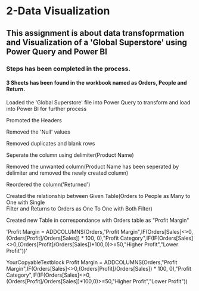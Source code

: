 # 2-Data Visualization

## This assignment is about data transfoprmation and Visualization of a 'Global Superstore' using Power Query and Power BI

### Steps has been completed in the process.

#### 3 Sheets has been found in the workbook named as Orders, People and Return.

Loaded the 'Global Superstore' file into Power Query to transform and load into Power BI for further process

Promoted the Headers

Removed the 'Null' values

Removed duplicates and blank rows

Seperate the column using delimiter(Product Name)

Removed the unwanted column(Product Name has been seperated by delimiter and removed the newly created column)

Reordered the column('Returned')

Created the relationship between Given Table(Orders to People as Many to One with Single  
Filter and Returns to Orders as One To One with Both Filter)

Created new Table in correspondance with Orders table as "Profit Margin"

'Profit Margin = ADDCOLUMNS(Orders,"Profit Margin",IF(Orders[Sales]<>0,(Orders[Profit]/Orders[Sales]) * 100, 0),"Profit Category",IF(IF(Orders[Sales]<>0,(Orders[Profit]/Orders[Sales])*100,0)>=50,"Higher Profit","Lower Profit"))'


YourCopyableTextblock       Profit Margin = ADDCOLUMNS(Orders,"Profit Margin",IF(Orders[Sales]<>0,(Orders[Profit]/Orders[Sales]) * 100, 0),"Profit Category",IF(IF(Orders[Sales]<>0,(Orders[Profit]/Orders[Sales])*100,0)>=50,"Higher Profit","Lower Profit"))
